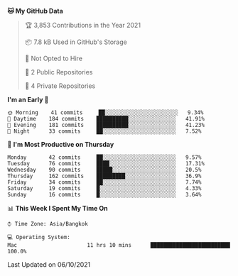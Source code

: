 <!--START_SECTION:waka-->
**🐱 My GitHub Data** 

> 🏆 3,853 Contributions in the Year 2021
 > 
> 📦 7.8 kB Used in GitHub's Storage 
 > 
> 🚫 Not Opted to Hire
 > 
> 📜 2 Public Repositories 
 > 
> 🔑 4 Private Repositories  
 > 
**I'm an Early 🐤** 

```text
🌞 Morning    41 commits     ██░░░░░░░░░░░░░░░░░░░░░░░   9.34% 
🌆 Daytime    184 commits    ██████████░░░░░░░░░░░░░░░   41.91% 
🌃 Evening    181 commits    ██████████░░░░░░░░░░░░░░░   41.23% 
🌙 Night      33 commits     ██░░░░░░░░░░░░░░░░░░░░░░░   7.52%

```
📅 **I'm Most Productive on Thursday** 

```text
Monday       42 commits     ██░░░░░░░░░░░░░░░░░░░░░░░   9.57% 
Tuesday      76 commits     ████░░░░░░░░░░░░░░░░░░░░░   17.31% 
Wednesday    90 commits     █████░░░░░░░░░░░░░░░░░░░░   20.5% 
Thursday     162 commits    █████████░░░░░░░░░░░░░░░░   36.9% 
Friday       34 commits     ██░░░░░░░░░░░░░░░░░░░░░░░   7.74% 
Saturday     19 commits     █░░░░░░░░░░░░░░░░░░░░░░░░   4.33% 
Sunday       16 commits     █░░░░░░░░░░░░░░░░░░░░░░░░   3.64%

```


📊 **This Week I Spent My Time On** 

```text
⌚︎ Time Zone: Asia/Bangkok

💻 Operating System: 
Mac                      11 hrs 10 mins      █████████████████████████   100.0%

```


 Last Updated on 06/10/2021
<!--END_SECTION:waka-->